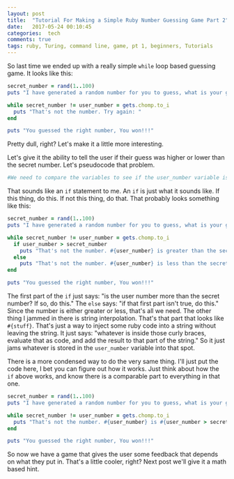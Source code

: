 ```yaml
---
layout: post
title:  "Tutorial For Making a Simple Ruby Number Guessing Game Part 2"
date:   2017-05-24 00:10:45
categories:  tech
comments: true
tags: ruby, Turing, command line, game, pt 1, beginners, Tutorials
---
```


So last time we ended up with a really simple <code>while</code> loop based guessing game. It looks like this:
```ruby
secret_number = rand(1..100)
puts "I have generated a random number for you to guess, what is your guess?"

while secret_number != user_number = gets.chomp.to_i
  puts "That's not the number. Try again: "
end

puts "You guessed the right number, You won!!!"
```
Pretty dull, right? Let's make it a little more interesting.

Let's give it the ability to tell the user if their guess was higher or lower than the secret number. Let's pseudocode that problem.
```ruby
#We need to compare the variables to see if the user_number variable is higher or lower than the secret_number variable.
```
That sounds like an <code>if</code> statement to me. An <code>if</code> is just what it sounds like. If this thing, do this. If not this thing, do that.
That probably looks something like this:
```ruby
secret_number = rand(1..100)
puts "I have generated a random number for you to guess, what is your guess?"

while secret_number != user_number = gets.chomp.to_i
  if user_number > secret_number
    puts "That's not the number. #{user_number} is greater than the secret number. Try again: "
  else
    puts "That's not the number. #{user_number} is less than the secret number. Try again: "
end

puts "You guessed the right number, You won!!!"
```
The first part of the `if` just says: "is the user number more than the secret number? If so, do this." The `else` says: "if that first part isn't true, do this." Since the number is either greater or less, that's all we need. The other thing I jammed in there is string interpolation. That's that part that looks like `#{stuff}`. That's just a way to inject some ruby code into a string without leaving the string. It just says: "whatever is inside those curly braces, evaluate that as code, and add the result to that part of the string." So it just jams whatever is stored in the `user_number` variable into that spot.

There is a more condensed way to do the very same thing. I'll just put the code here, I bet you can figure out how it works. Just think about how the `if` above works, and know there is a comparable part to everything in that one. 
```ruby
secret_number = rand(1..100)
puts "I have generated a random number for you to guess, what is your guess?"

while secret_number != user_number = gets.chomp.to_i
  puts "That's not the number. #{user_number} is #{user_number > secret_number ? 'greater' : 'less'} than the secret number. Try again: "
end

puts "You guessed the right number, You won!!!"
```
So now we have a game that gives the user some feedback that depends on what they put in. That's a little cooler, right? Next post we'll give it a math based hint.
